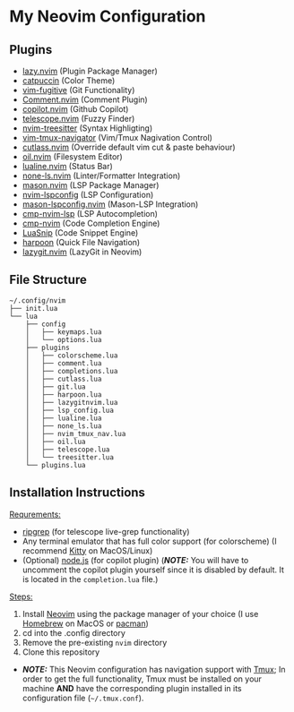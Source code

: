 # My Neovim Configuration

## Plugins
- [lazy.nvim](https://github.com/folke/lazy.nvim) (Plugin Package Manager)
- [catpuccin](https://github.com/catppuccin/nvim) (Color Theme)
- [vim-fugitive](https://github.com/tpope/vim-fugitive) (Git Functionality)
- [Comment.nvim](https://github.com/numToStr/Comment.nvim) (Comment Plugin)
- [copilot.nvim](https://github.com/github/copilot.vim) (Github Copilot)
- [telescope.nvim](https://github.com/nvim-telescope/telescope.nvim) (Fuzzy Finder)
- [nvim-treesitter](https://github.com/nvim-treesitter/nvim-treesitter) (Syntax Highligting)
- [vim-tmux-navigator](https://github.com/christoomey/vim-tmux-navigator) (Vim/Tmux Nagivation Control)
- [cutlass.nvim](https://github.com/gbprod/cutlass.nvim) (Override default vim cut & paste behaviour)
- [oil.nvim](https://github.com/stevearc/oil.nvim) (Filesystem Editor)
- [lualine.nvim](https://github.com/nvim-lualine/lualine.nvim) (Status Bar)
- [none-ls.nvim](https://github.com/nvimtools/none-ls.nvim) (Linter/Formatter Integration)
- [mason.nvim](https://github.com/williamboman/mason.nvim) (LSP Package Manager)
- [nvim-lspconfig](https://github.com/neovim/nvim-lspconfig) (LSP Configuration)
- [mason-lspconfig.nvim](https://github.com/williamboman/mason-lspconfig.nvim) (Mason-LSP Integration)
- [cmp-nvim-lsp](https://github.com/hrsh7th/cmp-nvim-lsp) (LSP Autocompletion)
- [cmp-nvim](https://github.com/hrsh7th/nvim-cmp) (Code Completion Engine)
- [LuaSnip](https://github.com/L3MON4D3/LuaSnip) (Code Snippet Engine)
- [harpoon](https://github.com/ThePrimeagen/harpoon/tree/harpoon2) (Quick File Navigation)
- [lazygit.nvim](https://github.com/kdheepak/lazygit.nvim) (LazyGit in Neovim)


## File Structure
```
~/.config/nvim
├── init.lua
└── lua
    ├── config
    │   ├── keymaps.lua
    │   └── options.lua
    ├── plugins
    │   ├── colorscheme.lua
    │   ├── comment.lua
    │   ├── completions.lua
    │   ├── cutlass.lua
    │   ├── git.lua
    │   ├── harpoon.lua
    │   ├── lazygitnvim.lua
    │   ├── lsp_config.lua
    │   ├── lualine.lua
    │   ├── none_ls.lua
    │   ├── nvim_tmux_nav.lua
    │   ├── oil.lua
    │   ├── telescope.lua
    │   └── treesitter.lua
    └── plugins.lua
```

## Installation Instructions
<ins>Requrements:</ins>
  - [ripgrep](https://github.com/BurntSushi/ripgrep) (for telescope live-grep functionality)
  - Any terminal emulator that has full color support (for colorscheme) (I recommend [Kitty](https://sw.kovidgoyal.net/kitty/) on MacOS/Linux)
  - (Optional) [node.js](https://nodejs.org/en) (for copilot plugin) (***NOTE:*** You will have to uncomment the copilot plugin yourself since it is disabled by default. It is located in the `completion.lua` file.)
    
<ins>Steps:</ins>
1. Install [Neovim](https://neovim.io) using the package manager of your choice (I use [Homebrew](https://brew.sh) on MacOS or [pacman](https://wiki.archlinux.org/title/Pacman))
2. cd into the .config directory
3. Remove the pre-existing `nvim` directory
4. Clone this repository
- ***NOTE:*** This Neovim configuration has navigation support with [Tmux](https://github.com/tmux/tmux/wiki); In order to get the full functionality, Tmux must be installed on your machine **AND** have the corresponding plugin installed in its configuration file (`~/.tmux.conf`).

